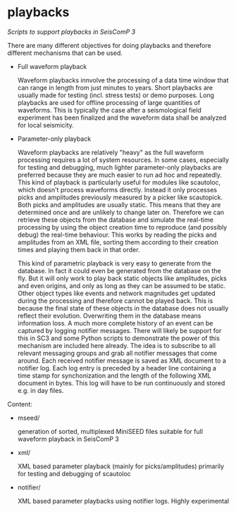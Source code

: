 playbacks
=========

*Scripts to support playbacks in SeisComP 3*

There are many different objectives for doing playbacks and
therefore different mechanisms that can be used.

* Full waveform playback

  Waveform playbacks innvolve the processing of a data time window
that can range in length from just minutes to years. Short playbacks
are usually made for testing (incl. stress tests) or demo purposes.
Long playbacks are used for offline processing of large quantities
of waveforms. This is typically the case after a seismological field
experiment has been finalized and the waveform data shall be
analyzed for local seismicity.


* Parameter-only playback

  Waveform playbacks are relatively "heavy" as the full waveform
processing requires a lot of system resources. In some cases,
especially for testing and debugging, much lighter parameter-only
playbacks are preferred because they are much easier to run ad hoc
and repeatedly. This kind of playback is particularly useful for
modules like scautoloc, which doesn't process waveforms directly.
Instead it only processes picks and amplitudes previously measured
by a picker like scautopick. Both picks and amplitudes are usually
static. This means that they are determined once and are unlikely to
change later on. Therefore we can retrieve these objects from the
database and simulate the real-time processing by using the object
creation time to reproduce (and possibly debug) the real-time
behaviour. This works by reading the picks and amplitudes from an
XML file, sorting them according to their creation times and
playing them back in that order.

  This kind of parametric playback is very easy to generate from the
database. In fact it could even be generated from the database on
the fly. But it will only work to play back static objects like
amplitudes, picks and even origins, and only as long as they can be
assumed to be static. Other object types like events and network
magnitudes get updated during the processing and therefore cannot be
played back. This is because the final state of these objects in the
database does not usually reflect their evolution. Overwriting them
in the database means information loss. A much more complete history
of an event can be captured by logging notifier messages. There will
likely be support for this in SC3 and some Python scripts to
demonstrate the power of this mechanism are included here already.
The idea is to subscribe to all relevant messaging groups and grab
all notifier messages that come around. Each received notifier
message is saved as XML document to a notifier log. Each log entry
is preceded by a header line containing a time stamp for
synchonization and the length of the following XML document in
bytes. This log will have to be run continuously and stored e.g. in
day files.



Content:

* mseed/

    generation of sorted, multiplexed MiniSEED files suitable for
    full waveform playback in SeisComP 3

* xml/

    XML based parameter playback (mainly for picks/amplitudes)
    primarily for testing and debugging of scautoloc

* notifier/

    XML based parameter playbacks using notifier logs. Highly
    experimental


